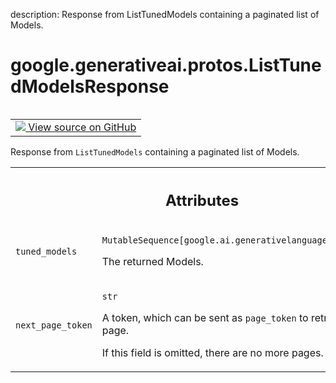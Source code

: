 description: Response from ListTunedModels containing a paginated list of Models.

<div itemscope itemtype="http://developers.google.com/ReferenceObject">
<meta itemprop="name" content="google.generativeai.protos.ListTunedModelsResponse" />
<meta itemprop="path" content="Stable" />
</div>

# google.generativeai.protos.ListTunedModelsResponse

<!-- Insert buttons and diff -->

<table class="tfo-notebook-buttons tfo-api nocontent" align="left">
<td>
  <a target="_blank" href="https://github.com/googleapis/google-cloud-python/tree/main/packages/google-ai-generativelanguage/google/ai/generativelanguage_v1beta/types/model_service.py#L194-L220">
    <img src="https://www.tensorflow.org/images/GitHub-Mark-32px.png" />
    View source on GitHub
  </a>
</td>
</table>



Response from ``ListTunedModels`` containing a paginated list of Models.

<!-- Placeholder for "Used in" -->




<!-- Tabular view -->
 <table class="responsive fixed orange">
<colgroup><col width="214px"><col></colgroup>
<tr><th colspan="2"><h2 class="add-link">Attributes</h2></th></tr>

<tr>
<td>

`tuned_models`<a id="tuned_models"></a>

</td>
<td>

`MutableSequence[google.ai.generativelanguage.TunedModel]`

The returned Models.

</td>
</tr><tr>
<td>

`next_page_token`<a id="next_page_token"></a>

</td>
<td>

`str`

A token, which can be sent as ``page_token`` to retrieve the
next page.

If this field is omitted, there are no more pages.

</td>
</tr>
</table>



